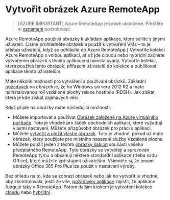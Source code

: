 <properties
    pageTitle="Vytvořit obrázek Azure RemoteApp | Microsoft Azure"
    description="Zjistit, jaké možnosti k dispozici pro tvorbu obrázky služby Azure RemoteApp"
    services="remoteapp"
    documentationCenter=""
    authors="lizap"
    manager="mbaldwin" />

<tags
    ms.service="remoteapp"
    ms.workload="compute"
    ms.tgt_pltfrm="na"
    ms.devlang="na"
    ms.topic="article"
    ms.date="08/15/2016"
    ms.author="elizapo" />



# <a name="create-an-azure-remoteapp-image"></a>Vytvořit obrázek Azure RemoteApp

> [AZURE.IMPORTANT]
> Azure RemoteApp je právě ukončené. Přečtěte si [oznámení](https://go.microsoft.com/fwlink/?linkid=821148) podrobnosti.

Azure RemoteApp používá obrázky k ukládání aplikace, které sdílíte s jinými uživateli. (Jsme prohlédněte obrázek a použít k vytvoření VMs – to je přístup uživatelů, když se odhlásíte do Azure RemoteApp.) Vytvoříte kolekci Azure RemoteApp s volbou aplikací, ať už jde cloudu nebo hybridní začnete vytvořením obrázek s těmito aplikacemi nainstalovaný. Vytvořte kolekci, která používá tento obrázek, přiřazení uživatelů do kolekce a publikovat aplikace těmto uživatelům.

Máte několik možností pro vytváření a používání obrázků. Základní [požadavek](remoteapp-imagereqs.md) na obrázek je, že ho Windows serveru 2012 R2 a máte nainstalovanou rolí vzdálené plochy relace hostitele (RDSH). Jak získat, která je kde získat zajímavých věcí.

Když přijde na obrázky máte následující možnosti:

- Můžete importovat a používat [Obrázek založené na Azure virtuálního počítače](remoteapp-image-on-azurevm.md). Toto je vhodné pro řádek obchodních aplikací, které vyžadují vlastní nastavení. Můžete přizpůsobit obrázek pro práci s aplikací.
- Můžete [vytvořit a uložit vlastní obrázek](remoteapp-create-custom-image.md). Toto je vhodné, pokud už máte obrázek, který použijete pro místního nasazení služby Vzdálená plocha.
- Můžete použít jeden z těchto [obrázky šablon](remoteapp-images.md) součástí vašeho předplatného RemoteApp. Tyto obrázky se vytvářejí a spravován RemoteApp týmu a obsahují některé standardní aplikace (třeba sadu Office), které můžete zpřístupnit uživatelům. Všimněte si, že jenom obrázky Office 365 Pro Plus lze použít v nastavení výroby.

Bez ohledu na to, kde se zobrazí obrázek nebo jak ho vytvořit je vhodné, aby zkontrolovala, jestli že víte, [požadavky aplikace](remoteapp-appreqs.md) zajistit, že aplikace funguje taky v RemoteApp. Potom dalším krokem je vytvoření kolekce [cloudu](remoteapp-create-cloud-deployment.md) nebo [hybridní](remoteapp-create-hybrid-deployment.md) .
